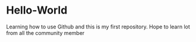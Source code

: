 # Hello-World
Learning how to use Github and this is my first repository. Hope to learn lot from all the community member 
